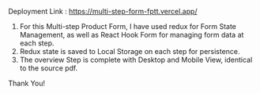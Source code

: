 Deployment Link : https://multi-step-form-fptt.vercel.app/

1. For this Multi-step Product Form, I have used redux for Form State Management, as well as React Hook Form for managing form data at each step.
2. Redux state is saved to Local Storage on each step for persistence.
3. The overview Step is complete with Desktop and Mobile View, identical to the source pdf.

Thank You!
